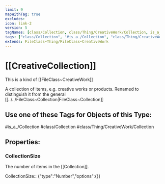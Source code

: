 ```yaml
---
limit: 9
mapWithTag: true
excludes:
icon: link-2
version: 5
tagNames: [class/Collection, class/Thing/CreativeWork/Collection, is_a_/Collection, schema-org/Collection]
tags: ["class/Collection", "#is_a_/Collection", "class/Thing/CreativeWork/Collection"]
extends: FileClass~Thing/FileClass~CreativeWork
---
```


# [[CreativeCollection]] 
This is a kind of [[FileClass~CreativeWork]]

A collection of items, e.g. creative works or products.
Renamed to distinguish it from the general [[../../FileClass~Collection|FileClass~Collection]] 


## Use one of these Tags for Objects of this Type:

#is_a_/Collection
#class/Collection
#class/Thing/CreativeWork/Collection

## Properties:

### CollectionSize
The number of items in the [[Collection]].

CollectionSize:: {"type":"Number","options":{}}



